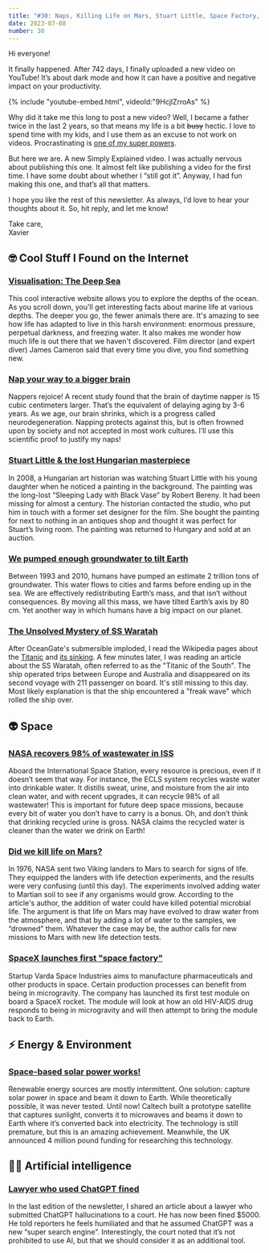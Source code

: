 ```yaml
---
title: "#30: Naps, Killing Life on Mars, Stuart Little, Space Factory, Tilting Earth, and more!"
date: 2023-07-08
number: 30
---
```


Hi everyone!

It finally happened. After 742 days, I finally uploaded a new video on YouTube! It’s about dark mode and how it can have a positive and negative impact on your productivity.

{% include "youtube-embed.html", videoId:"9HcjlZrroAs" %}

Why did it take me this long to post a new video? Well, I became a father twice in the last 2 years, so that means my life is a bit <del>busy</del> hectic. I love to spend time with my kids, and I use them as an excuse to not work on videos. Procrastinating is [one of my super powers](https://www.youtube.com/watch?v=arj7oStGLkU).

But here we are. A new Simply Explained video. I was actually nervous about publishing this one. It almost felt like publishing a video for the first time. I have some doubt about whether I “still got it”. Anyway, I had fun making this one, and that’s all that matters.

I hope you like the rest of this newsletter. As always, I’d love to hear your thoughts about it. So, hit reply, and let me know!

Take care,  
Xavier


## 🤓 Cool Stuff I Found on the Internet

### [Visualisation: The Deep Sea](https://neal.fun/deep-sea/)
This cool interactive website allows you to explore the depths of the ocean. As you scroll down, you'll get interesting facts about marine life at various depths. The deeper you go, the fewer animals there are. It's amazing to see how life has adapted to live in this harsh environment: enormous pressure, perpetual darkness, and freezing water. It also makes me wonder how much life is out there that we haven't discovered. Film director (and expert diver) James Cameron said that every time you dive, you find something new.



### [Nap your way to a bigger brain](https://www.bbc.com/news/health-65950168)
Nappers rejoice! A recent study found that the brain of daytime napper is 15 cubic centimeters larger. That’s the equivalent of delaying aging by 3-6 years. As we age, our brain shrinks, which is a progress called neurodegeneration. Napping protects against this, but is often frowned upon by society and not accepted in most work cultures. I’ll use this scientific proof to justify my naps!




### [Stuart Little & the lost Hungarian masterpiece](https://www.theguardian.com/world/2014/nov/27/stuart-little-art-historian-long-lost-hungarian-masterpiece)
In 2008, a Hungarian art historian was watching Stuart Little with his young daughter when he noticed a painting in the background. The painting was the long-lost “Sleeping Lady with Black Vase” by Robert Bereny. It had been missing for almost a century. The historian contacted the studio, who put him in touch with a former set designer for the film. She bought the painting for next to nothing in an antiques shop and thought it was perfect for Stuart’s living room. The painting was returned to Hungary and sold at an auction.



### [We pumped enough groundwater to tilt Earth](https://e360.yale.edu/digest/groundwater-depletion-earths-axis)
Between 1993 and 2010, humans have pumped an estimate 2 trillion tons of groundwater. This water flows to cities and farms before ending up in the sea. We are effectively redistributing Earth’s mass, and that isn’t without consequences. By moving all this mass, we have tilted Earth’s axis by 80 cm. Yet another way in which humans have a big impact on our planet.



### [The Unsolved Mystery of SS Waratah](https://en.wikipedia.org/wiki/SS_Waratah)
After OceanGate's submersible imploded, I read the Wikipedia pages about the [Titanic](https://en.wikipedia.org/wiki/Titanic) and [its sinking](https://en.wikipedia.org/wiki/Sinking_of_the_Titanic). A few minutes later, I was reading an article about the SS Waratah, often referred to as the "Titanic of the South". The ship operated trips between Europe and Australia and disappeared on its second voyage with 211 passenger on board. It's still missing to this day. Most likely explanation is that the ship encountered a "freak wave" which rolled the ship over.




## 👽 Space
### [NASA recovers 98% of wastewater in ISS](https://futurism.com/the-byte/nasa-astronauts-98-percent-urine)
Aboard the International Space Station, every resource is precious, even if it doesn’t seem that way. For instance, the ECLS system recycles waste water into drinkable water. It distills sweat, urine, and moisture from the air into clean water, and with recent upgrades, it can recycle 98% of all wastewater! This is important for future deep space missions, because every bit of water you don’t have to carry is a bonus. Oh, and don’t think that drinking recycled urine is gross. NASA claims the recycled water is cleaner than the water we drink on Earth!



### [Did we kill life on Mars?](https://bigthink.com/hard-science/accidentally-killed-life-mars/)
In 1976, NASA sent two Viking landers to Mars to search for signs of life. They equipped the landers with life detection experiments, and the results were very confusing (until this day). The experiments involved adding water to Martian soil to see if any organisms would grow. According to the article's author, the addition of water could have killed potential microbial life. The argument is that life on Mars may have evolved to draw water from the atmosphere, and that by adding a lot of water to the samples, we “drowned” them. Whatever the case may be, the author calls for new missions to Mars with new life detection tests.




### [SpaceX launches first "space factory"](https://bigthink.com/the-present/spacex-varda-space-factory-pharmaceutical-drugs-microgravity/)
Startup Varda Space Industries aims to manufacture pharmaceuticals and other products in space. Certain production processes can benefit from being in microgravity. The company has launched its first test module on board a SpaceX rocket. The module will look at how an old HIV-AIDS drug responds to being in microgravity and will then attempt to bring the module back to Earth.



## ⚡️ Energy & Environment

### [Space-based solar power works!](https://www.theverge.com/23762445/space-based-solar-power-clean-energy-milestone)
Renewable energy sources are mostly intermittent. One solution: capture solar power in space and beam it down to Earth. While theoretically possible, it was never tested. Until now! Caltech built a prototype satellite that captures sunlight, converts it to microwaves and beams it down to Earth where it’s converted back into electricity. The technology is still premature, but this is an amazing achievement. Meanwhile, the UK announced 4 million pound funding for researching this technology.



## 🧠🤖 Artificial intelligence

### [Lawyer who used ChatGPT fined](https://fortune.com/2023/06/23/lawyers-fined-filing-chatgpt-hallucinations-in-court/)
In the last edition of the newsletter, I shared an article about a lawyer who submitted ChatGPT hallucinations to a court. He has now been fined $5000. He told reporters he feels humiliated and that he assumed ChatGPT was a new “super search engine”. Interestingly, the court noted that it’s not prohibited to use AI, but that we should consider it as an additional tool.

